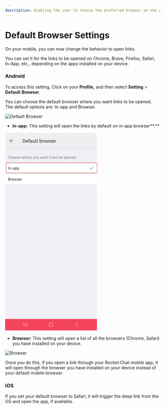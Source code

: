 ```yaml
---
description: Enabling the user to choose the preferred browser on the app.
---
```


# Default Browser Settings

On your mobile, you can now change the behavior to open links.&#x20;

You can set it for the links to be opened on Chrome, Brave, Firefox, Safari, In-App, etc., depending on the apps installed on your device.&#x20;

### **Android**

To access this setting, Click on your **Profile,** and then select **Setting** > **Default** **Browser**.&#x20;

You can choose the default browser where you want links to be opened.  The default options are: In-app and Browser.

![Default Browser](<../../.gitbook/assets/Screenshot\_20220524-153531\_RocketChat (4).jpg>)

* **In-app:**  This setting will open the links by default on in-app browser**.**

![In-App](<../../.gitbook/assets/in app.jpg>)

* **Browser:**  This setting will open a list of all the browsers (Chrome, Safari) you have installed on your device.

![Browser](<../../.gitbook/assets/Screenshot\_20220524-Browser (2).jpg>)

Once you do this, if you open a link through your Rocket.Chat mobile app, it will open through the browser you have installed on your device instead of your default mobile browser.

### **iOS**

If you set your default browser to Safari, it will trigger the deep link from the OS and open the app, if available.

